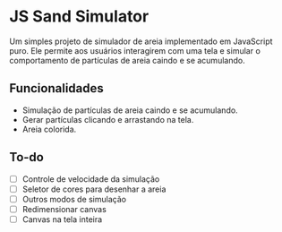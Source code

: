 # JS Sand Simulator

Um simples projeto de simulador de areia implementado em JavaScript puro. Ele permite aos usuários interagirem com uma tela e simular o comportamento de partículas de areia caindo e se acumulando.

## Funcionalidades

- Simulação de partículas de areia caindo e se acumulando.
- Gerar partículas clicando e arrastando na tela.
- Areia colorida.

## To-do
- [ ] Controle de velocidade da simulação
- [ ] Seletor de cores para desenhar a areia
- [ ] Outros modos de simulação
- [ ] Redimensionar canvas
- [ ] Canvas na tela inteira
